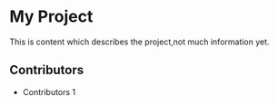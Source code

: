 # My Project 
This is content which describes the  project,not much information yet.
## Contributors
- Contributors 1
